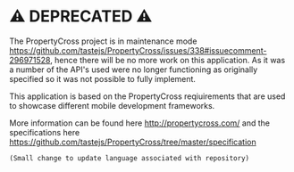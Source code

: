 # :warning: DEPRECATED :warning:

The PropertyCross project is in maintenance mode https://github.com/tastejs/PropertyCross/issues/338#issuecomment-296971528, hence there will be no more work on this application.  As it was a number of the API's used were no longer functioning as originally specified so it was not possible to fully implement.

This application is based on the PropertyCross reqiuirements that are used to showcase different mobile development frameworks.

More information can be found here http://propertycross.com/ and the specifications here https://github.com/tastejs/PropertyCross/tree/master/specification

    (Small change to update language associated with repository)
